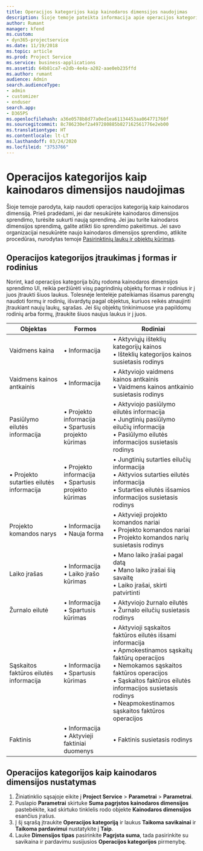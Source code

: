 ```yaml
---
title: Operacijos kategorijos kaip kainodaros dimensijos naudojimas
description: Šioje temoje pateikta informacija apie operacijos kategorijos kaip kainodaros dimensijos naudojimą.
author: Rumant
manager: kfend
ms.custom:
- dyn365-projectservice
ms.date: 11/19/2018
ms.topic: article
ms.prod: Project Service
ms.service: business-applications
ms.assetid: 64b81ca7-e2db-4e4a-a202-aae0eb235ffd
ms.author: rumant
audience: Admin
search.audienceType:
- admin
- customizer
- enduser
search.app:
- D365PS
ms.openlocfilehash: a36e0578b8d77a0ed1ea61134453aa064771760f
ms.sourcegitcommit: 8c786230ef2a497280885b827162561776e2eb00
ms.translationtype: HT
ms.contentlocale: lt-LT
ms.lasthandoff: 03/24/2020
ms.locfileid: "3753766"
---
```

# <a name="use-transaction-category-as-a-pricing-dimension"></a>Operacijos kategorijos kaip kainodaros dimensijos naudojimas
Šioje temoje parodyta, kaip naudoti operacijos kategoriją kaip kainodaros dimensiją. Prieš pradėdami, jei dar nesukūrėte kainodaros dimensijos sprendimo, turėsite sukurti naują sprendimą. Jei jau turite kainodaros dimensijos sprendimą, galite atlikti šio sprendimo pakeitimus. Jei savo organizacijai nesukūrėte naujo kainodaros dimensijos sprendimo, atlikite procedūras, nurodytas temoje [Pasirinktinių laukų ir objektų kūrimas](create-custom-fields-entities.md).

## <a name="add-transaction-category-to-forms-and-views"></a>Operacijos kategorijos įtraukimas į formas ir rodinius
Norint, kad operacijos kategorija būtų rodoma kainodaros dimensijos sprendimo UI, reikia peržiūrėti visų pagrindinių objektų formas ir rodinius ir į juos įtraukti šiuos laukus.
Tolesnėje lentelėje pateikiamas išsamus parengtų naudoti formų ir rodinių, išvardytų pagal objektus, kuriuos reikės atnaujinti įtraukiant naujų laukų, sąrašas. Jei šių objektų tinkinimuose yra papildomų rodinių arba formų, įtraukite šiuos naujus laukus ir į juos.

|  Objektas        | Formos     |Rodiniai        |
| ------------------------------|---------------------------------|----------------------------------|
|  Vaidmens kaina|• Informacija |• Aktyviųjų išteklių kategorijų kainos<br> • Išteklių kategorijos kainos susietasis rodinys|
|  Vaidmens kainos antkainis|• Informacija|• Aktyviojo vaidmens kainos antkainis<br>• Vaidmens kainos antkainio susietasis rodinys|
|  Pasiūlymo eilutės informacija|• Projekto informacija<br>• Spartusis projekto kūrimas|• Aktyviojo pasiūlymo eilutės informacija<br>• Jungtinių pasiūlymo eilučių informacija<br>• Pasiūlymo eilutės informacijos susietasis rodinys|
|  • Projekto sutarties eilutės informacija|• Projekto informacija<br>• Spartusis projekto kūrimas|• Jungtinių sutarties eilučių informacija<br>• Aktyvios sutarties eilutės informacija<br>• Sutarties eilutės išsamios informacijos susietasis rodinys|
|  Projekto komandos narys|• Informacija<br>• Nauja forma|• Aktyvieji projekto komandos nariai<br>• Projekto komandos nariai<br>• Projekto komandos narių susietasis rodinys|
|  Laiko įrašas|• Informacija<br>• Laiko įrašo kūrimas|• Mano laiko įrašai pagal datą<br>• Mano laiko įrašai šią savaitę<br>• Laiko įrašai, skirti patvirtinti|
|  Žurnalo eilutė|• Informacija<br>• Spartusis kūrimas|• Aktyviojo žurnalo eilutės<br>• Žurnalo eilučių susietasis rodinys|
|  Sąskaitos faktūros eilutės informacija|• Informacija<br>• Spartusis kūrimas|• Aktyvioji sąskaitos faktūros eilutės išsami informacija<br>• Apmokestinamos sąskaitų faktūrų operacijos<br>• Nemokamos sąskaitos faktūros operacijos<br>• Sąskaitos faktūros eilutės informacijos susietasis rodinys<br>• Neapmokestinamos sąskaitos faktūros operacijos|
|  Faktinis|• Informacija<br>• Aktyvieji faktiniai duomenys|• Faktinis susietasis rodinys|

## <a name="set-up-transaction-category-as-a-pricing-dimension"></a>Operacijos kategorijos kaip kainodaros dimensijos nustatymas

1. Žiniatinklio sąsajoje eikite į **Project Service** > **Parametrai** > **Parametrai**. 
2. Puslapio **Parametrai** skirtuke **Suma pagrįstos kainodaros dimensijos** pastebėkite, kad skirtuko tinklelis rodo objekte **Kainodaros dimensijos** esančius įrašus.
3. Į šį sąrašą įtraukite **Operacijos kategoriją** ir laukus **Taikoma savikainai** ir **Taikoma pardavimui** nustatykite į **Taip**.
4. Lauke **Dimensijos tipas** pasirinkite **Pagrįsta suma**, tada pasirinkite su savikaina ir pardavimu susijusios **Operacijos kategorijos** pirmenybę.
